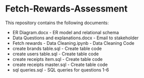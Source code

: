 # Fetch-Rewards-Assessment

This repository contains the following documents:

* ER Diagram.docx - ER model and relational schema
* Data Questions and explanations.docx - Email to stakeholder
* Fetch rewards - Data Cleaning.ipynb - Data Cleaning Code
* create brands table.sql - Create table code
* create users table.sql - Create table code
* create receipts item.sql - Create table code
* create receipts master.sql - Create table code
* sql queries.sql - SQL queries for questions 1-6
